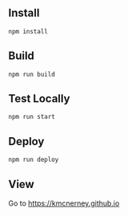 ## Install

`npm install`

## Build

`npm run build`

## Test Locally

`npm run start`

## Deploy

`npm run deploy`

## View

Go to https://kmcnerney.github.io